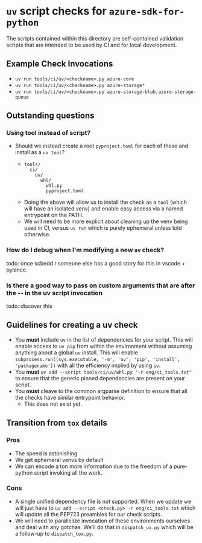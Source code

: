 # `uv` script checks for `azure-sdk-for-python`

The scripts contained within this directory are self-contained validation scripts that are intended to be used by CI and for local development.

## Example Check Invocations

- `uv run tools/ci/uv/<checkname>.py azure-core`
- `uv run tools/ci/uv/<checkname>.py azure-storage*`
- `uv run tools/ci/uv/<checkname>.py azure-storage-blob,azure-storage-queue`

## Outstanding questions

### Using tool instead of script?

- Should we instead create a root `pyproject.toml` for each of these and install as a `uv tool`?
  - ```
    tools/
      ci/
        uv/
          whl/
            whl.py
            pyproject.toml
    ```
  - Doing the above will allow us to install the check as a `tool` (which will have an isolated venv) and enable easy access via a named entrypoint on the PATH.
  - We will need to be more explicit about cleaning up the venv being used in CI, versus `uv run` which is purely ephemeral unless told otherwise.

### How do I debug when I'm modifying a new `uv` check?

todo: once scbedd r someone else has a good story for this in vscode + pylance.

### Is there a good way to pass on custom arguments that are after the -- in the uv script invocation

todo: discover this

## Guidelines for creating a uv check

- You **must** include `uv` in the list of dependencies for your script. This will enable access to `uv pip` from within the environment without assuming anything about a global `uv` install. This will enable `subprocess.run([sys.executable, '-m', 'uv', 'pip', 'install', 'packagename'])` with all the efficiency implied by using `uv`.
- You **must** `uv add --script tools/ci/uv/whl.py "-r eng/ci_tools.txt"` to ensure that the generic pinned dependencies are present on your script.
- You **must** cleave to the common argparse definition to ensure that all the checks have similar entrypoint behavior.
  - This does not exist yet.

## Transition from `tox` details

### Pros

- The speed is astonishing
- We get ephemeral venvs by default
- We can encode a ton more information due to the freedom of a pure-python script invoking all the work.

### Cons

- A single unified dependency file is not supported. When we update we will just have to `uv add --script <check.py> -r eng/ci_tools.txt` which will update all the PEP723 preambles for our check scripts.
- We will need to parallelize invocation of these environments ourselves and deal with any gotchas. We'll do that in `dispatch_uv.py` which will be a follow-up to `dispatch_tox.py`.